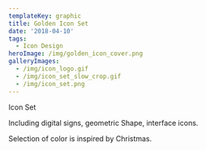 ```yaml
---
templateKey: graphic
title: Golden Icon Set
date: '2018-04-10'
tags:
  - Icon Design
heroImage: /img/golden_icon_cover.png
galleryImages:
  - /img/icon_logo.gif
  - /img/icon_set_slow_crop.gif
  - /img/icon_set.png
---
```

Icon Set 

Including digital signs, geometric Shape, interface icons.

Selection of color is inspired by Christmas.
